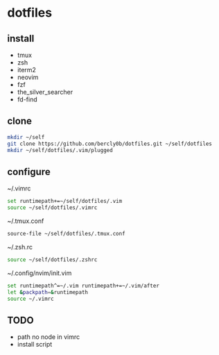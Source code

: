 # dotfiles

## install
- tmux
- zsh
- iterm2
- neovim
- fzf
- the_silver_searcher
- fd-find

## clone
```bash
mkdir ~/self
git clone https://github.com/bercly0b/dotfiles.git ~/self/dotfiles
mkdir ~/self/dotfiles/.vim/plugged
```

## configure
~/.vimrc
```bash
set runtimepath+=~/self/dotfiles/.vim
source ~/self/dotfiles/.vimrc
```

~/.tmux.conf
```bash
source-file ~/self/dotfiles/.tmux.conf
```

~/.zsh.rc
```bash
source ~/self/dotfiles/.zshrc
```

~/.config/nvim/init.vim
```bash
set runtimepath^=~/.vim runtimepath+=~/.vim/after
let &packpath=&runtimepath
source ~/.vimrc
```

## TODO
- path no node in vimrc
- install script
